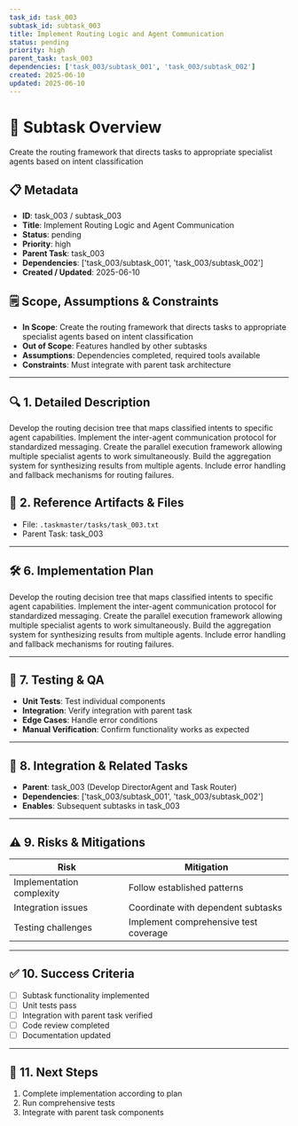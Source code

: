 ```yaml
---
task_id: task_003
subtask_id: subtask_003
title: Implement Routing Logic and Agent Communication
status: pending
priority: high
parent_task: task_003
dependencies: ['task_003/subtask_001', 'task_003/subtask_002']
created: 2025-06-10
updated: 2025-06-10
---
```


# 🎯 Subtask Overview
Create the routing framework that directs tasks to appropriate specialist agents based on intent classification

## 📋 Metadata
- **ID**: task_003 / subtask_003
- **Title**: Implement Routing Logic and Agent Communication
- **Status**: pending
- **Priority**: high
- **Parent Task**: task_003
- **Dependencies**: ['task_003/subtask_001', 'task_003/subtask_002']
- **Created / Updated**: 2025-06-10

## 🗒️ Scope, Assumptions & Constraints
- **In Scope**: Create the routing framework that directs tasks to appropriate specialist agents based on intent classification
- **Out of Scope**: Features handled by other subtasks
- **Assumptions**: Dependencies completed, required tools available
- **Constraints**: Must integrate with parent task architecture

---

## 🔍 1. Detailed Description
Develop the routing decision tree that maps classified intents to specific agent capabilities. Implement the inter-agent communication protocol for standardized messaging. Create the parallel execution framework allowing multiple specialist agents to work simultaneously. Build the aggregation system for synthesizing results from multiple agents. Include error handling and fallback mechanisms for routing failures.

## 📁 2. Reference Artifacts & Files
- File: `.taskmaster/tasks/task_003.txt`
- Parent Task: task_003

---

## 🛠️ 6. Implementation Plan
Develop the routing decision tree that maps classified intents to specific agent capabilities. Implement the inter-agent communication protocol for standardized messaging. Create the parallel execution framework allowing multiple specialist agents to work simultaneously. Build the aggregation system for synthesizing results from multiple agents. Include error handling and fallback mechanisms for routing failures.

---

## 🧪 7. Testing & QA
- **Unit Tests**: Test individual components
- **Integration**: Verify integration with parent task
- **Edge Cases**: Handle error conditions
- **Manual Verification**: Confirm functionality works as expected

---

## 🔗 8. Integration & Related Tasks
- **Parent**: task_003 (Develop DirectorAgent and Task Router)
- **Dependencies**: ['task_003/subtask_001', 'task_003/subtask_002']
- **Enables**: Subsequent subtasks in task_003

---

## ⚠️ 9. Risks & Mitigations
| Risk | Mitigation |
|------|------------|
| Implementation complexity | Follow established patterns |
| Integration issues | Coordinate with dependent subtasks |
| Testing challenges | Implement comprehensive test coverage |

---

## ✅ 10. Success Criteria
- [ ] Subtask functionality implemented
- [ ] Unit tests pass
- [ ] Integration with parent task verified
- [ ] Code review completed
- [ ] Documentation updated

---

## 🚀 11. Next Steps
1. Complete implementation according to plan
2. Run comprehensive tests
3. Integrate with parent task components
